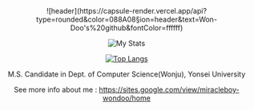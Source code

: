 <div align="center">
  ![header](https://capsule-render.vercel.app/api?type=rounded&color=088A08&section=header&text=Won-Doo's%20github&fontColor=ffffff)

  ![My Stats](https://github-readme-stats.vercel.app/api?username=WondooSeo&count_private=true)

  [![Top Langs](https://github-readme-stats.vercel.app/api/top-langs/?username=WondooSeo&layout=compact)](https://github.com/anuraghazra/github-readme-stats)

  M.S. Candidate in Dept. of Computer Science(Wonju), Yonsei University

  See more info about me : https://sites.google.com/view/miracleboy-wondoo/home
</div>
